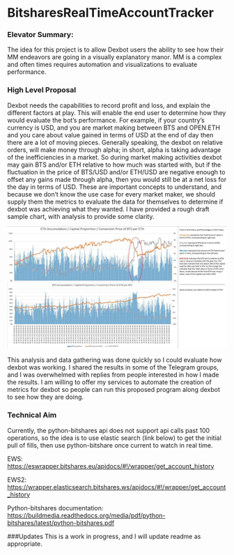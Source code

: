 # BitsharesRealTimeAccountTracker


### Elevator Summary:
The idea for this project is to allow Dexbot users the ability to see how their MM endeavors are going in a visually explanatory manor. MM is a complex  and often times requires automation and visualizations to evaluate performance. 


### High Level Proposal
Dexbot needs the capabilities to record profit and loss, and explain the different factors at play. This will enable the end user to determine how they would evaluate the bot’s performance. For example, if your country’s currency is USD, and you are market making between BTS and OPEN.ETH and you care about value gained in terms of USD at the end of day then there are a lot of moving pieces. Generally speaking, the dexbot on relative orders, will make money through alpha; in short, alpha is taking advantage of the inefficiencies in a market. So during market making activities dexbot may gain BTS and/or ETH relative to how much was started with, but if the fluctuation in the price of BTS/USD and/or ETH/USD are negative enough to offset any gains made through alpha, then you would still be at a net loss for the day in terms of USD. These are important concepts to understand, and because we don’t know the use case for every market maker, we should supply them the metrics to evaluate the data for themselves to determine if dexbot was achieving what they wanted. I have provided a rough draft sample chart, with analysis to provide some clarity. 

![example charting](https://github.com/JRizzly/BitsharesRealTimeAccountTracker/blob/master/pics/Example%20Performance%20Analysis.jpg)

This analysis and data gathering was done quickly so I could evaluate how dexbot was working. I shared the results in some of the Telegram groups, and I was overwhelmed with replies from people interested in how I made the results. I am willing to offer my services to automate the creation of metrics for dexbot so people can run this proposed program along dexbot to see how they are doing. 

### Technical Aim
Currently, the python-bitshares api does not support api calls past 100 operations, so the idea is to use elastic search (link below) to get the initial pull of fills, then use python-bitshare once current to watch in real time. 

EWS: https://eswrapper.bitshares.eu/apidocs/#!/wrapper/get_account_history 

EWS2: https://wrapper.elasticsearch.bitshares.ws/apidocs/#!/wrapper/get_account_history

Python-bitshares documentation: https://buildmedia.readthedocs.org/media/pdf/python-bitshares/latest/python-bitshares.pdf


###Updates
This is a work in progress, and I will update readme as appropriate. 


